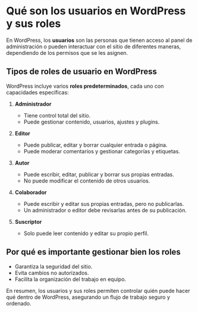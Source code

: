 # Qué son los usuarios en WordPress y sus roles

En WordPress, los **usuarios** son las personas que tienen acceso al panel de administración o pueden interactuar con el sitio de diferentes maneras, dependiendo de los permisos que se les asignen.

## Tipos de roles de usuario en WordPress
WordPress incluye varios **roles predeterminados**, cada uno con capacidades específicas:

1. **Administrador**
   - Tiene control total del sitio.
   - Puede gestionar contenido, usuarios, ajustes y plugins.

2. **Editor**
   - Puede publicar, editar y borrar cualquier entrada o página.
   - Puede moderar comentarios y gestionar categorías y etiquetas.

3. **Autor**
   - Puede escribir, editar, publicar y borrar sus propias entradas.
   - No puede modificar el contenido de otros usuarios.

4. **Colaborador**
   - Puede escribir y editar sus propias entradas, pero no publicarlas.
   - Un administrador o editor debe revisarlas antes de su publicación.

5. **Suscriptor**
   - Solo puede leer contenido y editar su propio perfil.

## Por qué es importante gestionar bien los roles
- Garantiza la seguridad del sitio.
- Evita cambios no autorizados.
- Facilita la organización del trabajo en equipo.

En resumen, los usuarios y sus roles permiten controlar quién puede hacer qué dentro de WordPress, asegurando un flujo de trabajo seguro y ordenado.

